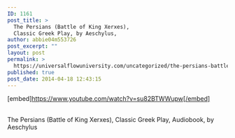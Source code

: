```yaml
---
ID: 1161
post_title: >
  The Persians (Battle of King Xerxes),
  Classic Greek Play, by Aeschylus,
author: abbie04m553726
post_excerpt: ""
layout: post
permalink: >
  https://universalflowuniversity.com/uncategorized/the-persians-battle-of-king-xerxes-classic-greek-play-by-aeschylus-2/
published: true
post_date: 2014-04-18 12:43:15
---
```

[embed]https://www.youtube.com/watch?v=su82BTWWupw[/embed]</br></br>
<p>The Persians (Battle of King Xerxes), Classic Greek Play, Audiobook, by Aeschylus</p>